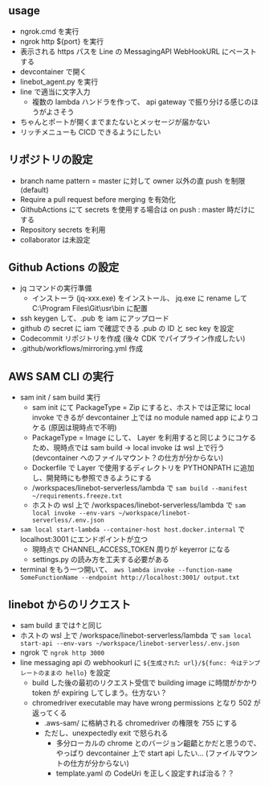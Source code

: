 ## usage
* ngrok.cmd を実行
* ngrok http ${port} を実行
* 表示される https パスを Line の MessagingAPI WebHookURL にペーストする
* devcontainer で開く
* linebot_agent.py を実行
* line で適当に文字入力
    * 複数の lambda ハンドラを作って、 api gateway で振り分ける感じのほうがよさそう
* ちゃんとポートが開くまでまたないとメッセージが届かない
* リッチメニューも CICD できるようにしたい

## リポジトリの設定
* branch name pattern = master に対して owner 以外の直 push を制限 (default)
* Require a pull request before merging を有効化
* GithubActions にて secrets を使用する場合は on push : master 時だけにする
* Repository secrets を利用
* collaborator は未設定

## Github Actions の設定
* jq コマンドの実行準備
    * インストーラ (jq-xxx.exe) をインストール、 jq.exe に rename して C:\\Program Files\Git\usr\bin に配置
* ssh keygen して、.pub を iam にアップロード
* github の secret に iam で確認できる .pub の ID と sec key を設定
* Codecommit リポジトリを作成 (後々 CDK でパイプライン作成したい)
* .github/workflows/mirroring.yml 作成

## AWS SAM CLI の実行
* sam init / sam build 実行
    * sam init にて PackageType = Zip にすると、ホストでは正常に local invoke できるが devcontainer 上では no module named app によりコケる (原因は現時点で不明)
    * PackageType = Image にして、 Layer を利用すると同じようにコケるため、現時点では sam build -> local invoke は wsl 上で行う (devcontainer へのファイルマウント？の仕方が分からない)
    * Dockerfile で Layer で使用するディレクトリを PYTHONPATH に追加し、開発時にも参照できるようにする
    * /workspaces/linebot-serverless/lambda で `sam build --manifest ~/requirements.freeze.txt`
    * ホストの wsl 上で /workspaces/linebot-serverless/lambda で  `sam local invoke --env-vars ~/workspace/linebot-serverless/.env.json`
* `sam local start-lambda --container-host host.docker.internal` で localhost:3001 にエンドポイントが立つ
    * 現時点で CHANNEL_ACCESS_TOKEN 周りが keyerror になる
    * settings.py の読み方を工夫する必要がある
* terminal をもう一つ開いて、 `aws lambda invoke --function-name SomeFunctionName --endpoint http://localhost:3001/ output.txt`

## linebot からのリクエスト
* sam build までは↑と同じ
* ホストの wsl 上で /workspace/linebot-serverless/lambda で `sam local start-api --env-vars ~/workspace/linebot-serverless/.env.json`
* ngrok で `ngrok http 3000`
* line messaging api の webhookurl に `${生成された url}/${func: 今はテンプレートのままの hello}` を設定
    * build した後の最初のリクエスト受信で building image に時間がかかり token が expiring してしまう。仕方ない？
    * chromedriver executable may have wrong permissions となり 502 が返ってくる
        * .aws-sam/ に格納される chromedriver の権限を 755 にする
        * ただし、unexpectedly exit で怒られる
            * 多分ローカルの chrome とのバージョン齟齬とかだと思うので、やっぱり devcontainer 上で start api したい... (ファイルマウントの仕方が分からない)
            * template.yaml の CodeUri を正しく設定すれば治る？？
